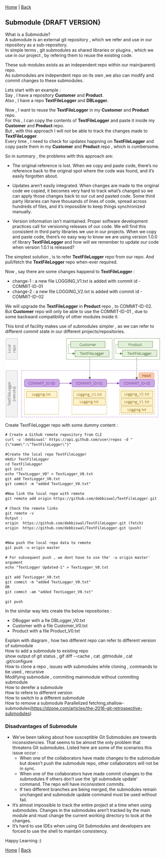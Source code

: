 [Home](https://debbiswal.github.io/Tech-BITE/) \| [Back](https://debbiswal.github.io/Tech-BITE/#git)  

## Submodule {DRAFT VERSION}  

What is a Submodule?  
A submodule is an external git repository , which we refer and use in our repository as a sub-repository.  
In simple terms , git submodules as shared libraries or plugins , which we use in our project , by refering them  to reuse the existing code.  

These sub modules exists as an independent repo within our main(parent) repo.  
As submodules are independent repo on its own ,we also can modify and commit changes to these submodules.  

Lets start with an example :  
Say , I have a repository **Customer** and **Product**.  
Also , I have a repo **TextFileLogger** and **DBLogger**.  

Now , I want to reuse the **TextFileLogger** in my **Customer** and  **Product** repo.  
For this , I can copy the contents of **TextFileLogger** and paste it inside my **Customer** and  **Product** repo.  
But , with this approach I will not be able to track the changes made to **TextFileLogger**.  
Every time , I need to check for updates happning on **TextFileLogger** and copy paste them in my **Customer** and  **Product** repo , which is cumbersome.  

So in summary , the problems with this approach are:  

* The original reference is lost. When we copy and paste code, there’s no reference back to the original spot where the code was found, and it’s easily forgotten about.  

* Updates aren’t easily integrated. When changes are made to the original code we copied, it becomes very hard to track what’s changed so we can apply those changes back to our cut and pasted code. Some third party libraries can have thousands of lines of code, spread across hundreds of files, and it’s impossible to keep things synchronized manually.  

* Version information isn’t maintained. Proper software development practices call for versioning releases of our code. We will find this consistent in third party libraries we use in our projects. When we copy and paste code, there’s no easy way to know we are using version 1.0.0 of library **TextFileLogger**  and how will we remember to update our code when version 1.0.1 is released?

The simplest solution , is to refer **TextFileLogger** repo from our repo. And pull/fetch the **TextFileLogger** repo when-ever required.

Now , say there are some changes happend to **TextFileLogger** :  
* change-1 : a new file LOGGING_V1.txt is added with commit id - COMMIT-ID-01
* change-2 : a new file LOGGING_V2.txt is added with commit id - COMMIT-ID-02

We will upgrade the **TextFileLogger** in **Product** repo , to COMMIT-ID-02.  
But **Customer** repo will only be able to use the COMMIT-ID-01 , due to some backward compatibility of other modules inside it.  

This kind of facility makes use of submodules simpler , as we can refer to different commit state in our different projects/repositories.  

![repo](images/img1.png)  

Create TextFileLogger repo with some dummy content :  
```shell
# Create a Github remote repository from CLI
curl -u 'debbiswal' https://api.github.com/user/repos -d "{\"name\":\"TextFileLogger\"}"

#Create the local repo TextFileLogger
mkdir TextFileLogger
cd TextFileLogger
git init
echo "TextLogger_V0" > TextLogger_V0.txt
git add TextLogger_V0.txt
git commit -m "added TextLogger_V0.txt"

#Now link the local repo with remote
git remote add origin https://github.com/debbiswal/TextFileLogger.git

# Check the remote links
git remote -v
Output :
origin	https://github.com/debbiswal/TextFileLogger.git (fetch)
origin	https://github.com/debbiswal/TextFileLogger.git (push)


#Now push the local repo data to remote
git push -u origin master

# For subsequent push , we dont have to use the' -u origin master' argument
echo "TextLogger Updated-1" > TextLogger_V0.txt

git add TextLogger_V0.txt
git commit -m "added TextLogger_V0.txt"
OR
git commit -am "added TextLogger_V0.txt"

git push
```  
In the similar way lets create the below repositories :  
* DBogger  with a fie DBLogger_V0.txt
* Customer with a file Customer_V0.txt
* Product with a file Product_V0.txt


Explain with diagram  , how two different repo can refer to different version of submodule  
How to add a submodule to existing repo   
  show output of git status , gif diff --cache , cat .gitmodule , cat .git/configure  
How to clone a repo , issues with submodules while cloning , commands to be used , recursive  
Modifying submodule , commiting mainmodule without commiting submodule  
How to derefer a submodule  
How to refere to different version  
How to switch to a different submodule  
How to remove a submodule 
Parallelized fetching,shallow-submodules(https://dzone.com/articles/the-2016-git-retrospective-submodules)  



### Disadvantages of Submodule  
* We’ve been talking about how susceptible Git Submodules are towards inconsistencies. That seems to be almost the only problem that threatens Git submodules. Listed here are some of the scenarios this issue occur :
  * When one of the collaborators have made changes to the submodule but doesn’t push the submodule repo, other collaborators will not be in sync.
  * When one of the collaborators have made commit changes to the submodules if others don’t use the ‘git submodule update’ command. The repo will have inconsistent commits.
  * If two different branches are being merged, the submodules remain unchanged and submodule update command must be used without fail.
* It’s almost impossible to track the entire project at a time when using submodules. Changes in the submodules aren’t tracked by the main module and must change the current working directory to look at the changes.  
* It’s hard to use IDEs when using Git Submodules and developers are forced to use the shell to maintain consistency.  



Happy Learning :)  

[Home](https://debbiswal.github.io/Tech-BITE/) \| [Back](https://debbiswal.github.io/Tech-BITE/#git)  
